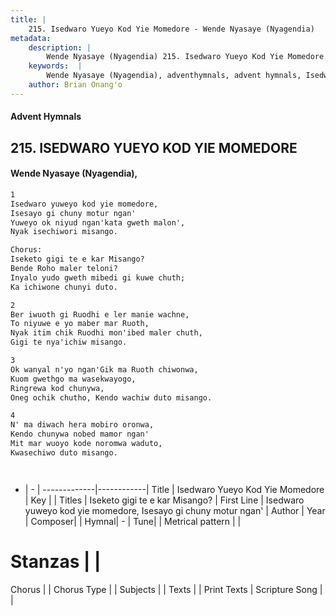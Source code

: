 ```yaml
---
title: |
    215. Isedwaro Yueyo Kod Yie Momedore - Wende Nyasaye (Nyagendia)
metadata:
    description: |
        Wende Nyasaye (Nyagendia) 215. Isedwaro Yueyo Kod Yie Momedore. Isedwaro yuweyo kod yie momedore, Isesayo gi chuny motur ngan' Yuweyo ok niyud ngan'kata gweth malon', Nyak isechiwori misango.  Chorus: Iseketo gigi te e kar Misango? Bende Roho maler teloni? Inyalo yudo gweth mibedi gi kuwe chuth; Ka ichiwone chunyi duto.  
    keywords:  |
        Wende Nyasaye (Nyagendia), adventhymnals, advent hymnals, Isedwaro Yueyo Kod Yie Momedore, Isedwaro yuweyo kod yie momedore, Isesayo gi chuny motur ngan'. Iseketo gigi te e kar Misango?
    author: Brian Onang'o
---
```


#### Advent Hymnals
## 215. ISEDWARO YUEYO KOD YIE MOMEDORE
####  Wende Nyasaye (Nyagendia),

```txt
1
Isedwaro yuweyo kod yie momedore,
Isesayo gi chuny motur ngan'
Yuweyo ok niyud ngan'kata gweth malon',
Nyak isechiwori misango.

Chorus:
Iseketo gigi te e kar Misango?
Bende Roho maler teloni?
Inyalo yudo gweth mibedi gi kuwe chuth;
Ka ichiwone chunyi duto.

2
Ber iwuoth gi Ruodhi e ler manie wachne,
To niyuwe e yo maber mar Ruoth,
Nyak itim chik Ruodhi mon'ibed maler chuth,
Gigi te nya'ichiw misango.

3
Ok wanyal n'yo ngan'Gik ma Ruoth chiwonwa,
Kuom gwethgo ma wasekwayogo,
Ringrewa kod chunywa,
Oneg ochik chutho, Kendo wachiw duto misango.

4
N' ma diwach hera mobiro oronwa,
Kendo chunywa nobed mamor ngan'
Mit mar wuoyo kode noromwa waduto,
Kwasechiwo duto misango.




```

- |   -  |
-------------|------------|
Title | Isedwaro Yueyo Kod Yie Momedore |
Key |  |
Titles | Iseketo gigi te e kar Misango? |
First Line | Isedwaro yuweyo kod yie momedore, Isesayo gi chuny motur ngan' |
Author | 
Year | 
Composer| |
Hymnal|  - |
Tune|  |
Metrical pattern | |
# Stanzas |  |
Chorus |  |
Chorus Type |  |
Subjects | |
Texts |  |
Print Texts | 
Scripture Song |  |
    
